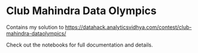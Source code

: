 # Club Mahindra Data Olympics

Contains my solution to https://datahack.analyticsvidhya.com/contest/club-mahindra-dataolympics/

Check out the notebooks for full documentation and details.